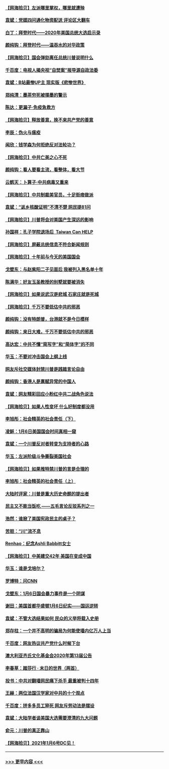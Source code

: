 #### [【网海拾贝】左派哪里掌权，哪里就遭殃](../pages/nsc993/n12715009.md?t=01280151) 
#### [袁斌：党媒四问通化物资配送 评论区大翻车](../pages/nsc993/n12714950.md?t=01280151) 
#### [白丁：拜登时代——2020年美国总统大选启示录](../pages/nsc993/n12714920.md?t=01280151) 
#### [颜纯钩：拜登时代——温吞水的对华政策](../pages/nsc993/n12713245.md?t=01280151) 
#### [【网海拾贝】国会弹劾离任总统川普说明什么](../pages/nsc993/n12712816.md?t=01280151) 
#### [千百度：电视人揭央视“自焚案”报导源自政法委](../pages/nsc993/n12709760.md?t=01280151) 
#### [袁斌：B站最惨UP主 现实版《悲惨世界》](../pages/nsc993/n12709686.md?t=01280151) 
#### [郑纯清：墨茶穷死被搽墨的警示](../pages/nsc993/n12709262.md?t=01280151) 
#### [陈达：更漏子·免疫急救方](../pages/nsc993/n12709244.md?t=01280151) 
#### [【网海拾贝】释放善意，换不来共产党的善意](../pages/nsc993/n12708361.md?t=01280151) 
#### [李辰：伪火与瘟疫](../pages/nsc993/n12707981.md?t=01280151) 
#### [闻欣：钱学森为何拒绝反对法轮功？](../pages/nsc993/n12707407.md?t=01280151) 
#### [【网海拾贝】中共亡美之心不死](../pages/nsc993/n12707621.md?t=01280151) 
#### [颜纯钩：看人要看主流，看整体，看大节](../pages/nsc993/n12707536.md?t=01280151) 
#### [云鹤天：卜算子‧中共病毒又重来](../pages/nsc993/n12707408.md?t=01280151) 
#### [【网海拾贝】中共制裁美官员，十足街痞做派](../pages/nsc993/n12705115.md?t=01280151) 
#### [袁斌：“返乡核酸证明”不清不楚 网民提81问](../pages/nsc993/n12704982.md?t=01280151) 
#### [【网海拾贝】川普将会对美国产生深远的影响](../pages/nsc993/n12703045.md?t=01280151) 
#### [孙国祥：孔子学院退场后  Taiwan Can HELP](../pages/nsc993/n12702430.md?t=01280151) 
#### [【网海拾贝】屏蔽总统信息不符合新闻规则](../pages/nsc993/n12699998.md?t=01280151) 
#### [【网海拾贝】十年前与今天的美国国会](../pages/nsc993/n12696993.md?t=01280151) 
#### [戈壁东：与赵紫阳二子见面后 我被列入黑名单十年](../pages/nsc993/n12696215.md?t=01280151) 
#### [陈满华：好友玉圣教授的别墅就要被消失](../pages/nsc993/n12695411.md?t=01280151) 
#### [【网海拾贝】如果说武汉是悲城 石家庄就是死城](../pages/nsc993/n12694589.md?t=01280151) 
#### [【网海拾贝】千万不要低估中共的邪恶](../pages/nsc993/n12692771.md?t=01280151) 
#### [颜纯钩：没有特朗普，台港就不是今日模样](../pages/nsc993/n12692678.md?t=01280151) 
#### [颜纯钩：来日大难，千万不要低估中共的邪恶](../pages/nsc993/n12692080.md?t=01280151) 
#### [高达宏：中共不懂“简写字”和“简体字”的不同](../pages/nsc993/n12692068.md?t=01280151) 
#### [华玉：不要对冲击国会上纲上线](../pages/nsc993/n12689948.md?t=01280151) 
#### [网友斥社交媒体封禁川普是践踏言论自由](../pages/nsc993/n12687482.md?t=01280151) 
#### [颜纯钩：香港人是禀赋异常的中国人](../pages/nsc993/n12685142.md?t=01280151) 
#### [袁斌：网友精彩回应小粉红中共二战角色说法](../pages/nsc993/n12684994.md?t=01280151) 
#### [【网海拾贝】如果人性变坏 什么好制度都没用](../pages/nsc993/n12683000.md?t=01280151) 
#### [李旭彤：社会精英的社会责任（下）](../pages/nsc993/n12680604.md?t=01280151) 
#### [凌稣：1月6日美国国会时间真相一窥](../pages/nsc993/n12682780.md?t=01280151) 
#### [袁斌：一个川普反对者转变为支持者的心路](../pages/nsc993/n12682700.md?t=01280151) 
#### [华玉：左派阶级斗争撕裂美国社会](../pages/nsc993/n12681226.md?t=01280151) 
#### [【网海拾贝】如果推特禁川普的言是合理的](../pages/nsc993/n12681232.md?t=01280151) 
#### [李旭彤：社会精英的社会责任（上）](../pages/nsc993/n12680501.md?t=01280151) 
#### [大陆时评家：川普是重大历史命题的提出者](../pages/nsc993/n12679904.md?t=01280151) 
#### [民主又不能当饭吃 ——五毛言论反驳系列之一](../pages/nsc993/n12679877.md?t=01280151) 
#### [浩然：谁掀了美国宪政民主的桌子？](../pages/nsc993/n12679850.md?t=01280151) 
#### [苦胆：“川”流不息](../pages/nsc993/n12678388.md?t=01280151) 
#### [Renhao：纪念Ashli Babbitt女士](../pages/nsc993/n12678359.md?t=01280151) 
#### [【网海拾贝】中美建交42年 美国在变成中国](../pages/nsc993/n12678324.md?t=01280151) 
#### [华玉：谁是戈培尔？](../pages/nsc993/n12677515.md?t=01280151) 
#### [罗博特：问CNN](../pages/nsc993/n12677172.md?t=01280151) 
#### [戈壁东：1月6日国会暴力事件是一个阴谋](../pages/nsc993/n12674639.md?t=01280151) 
#### [谢田：美国首都华盛顿1月6日纪实——国运逆转](../pages/nsc993/n12673190.md?t=01280151) 
#### [袁斌：不管大选结果如何 民众的义举将载入史册](../pages/nsc993/n12672787.md?t=01280151) 
#### [郑存柱：一个并不高明的骗局为何能使墙内亿万人上当](../pages/nsc993/n12671449.md?t=01280151) 
#### [千百度：网友热议共产党什么时候下台](../pages/nsc993/n12670442.md?t=01280151) 
#### [澳大利亚齐氏文化基金会2020年第13届公告](../pages/nsc993/n12670273.md?t=01280151) 
#### [李春草：踏莎行 · 末日的世界（两首）](../pages/nsc993/n12670253.md?t=01280151) 
#### [投书：中共对翻墙网民痛下杀手 最重被判十四年](../pages/nsc993/n12670190.md?t=01280151) 
#### [王赫：两位法国汉学家对中共的十个观点](../pages/nsc993/n12669593.md?t=01280151) 
#### [千百度：拼多多员工猝死 网友斥劳动法是摆设](../pages/nsc993/n12668081.md?t=01280151) 
#### [袁斌：大陆学者谈美国大选需要澄清的九大问题](../pages/nsc993/n12668023.md?t=01280151) 
#### [俞元：川普的真正靠山](../pages/nsc993/n12668000.md?t=01280151) 
#### [【网海拾贝】2021年1月6号DC见！](../pages/nsc993/n12664957.md?t=01280151) 

----
#### [ >>> 更早内容 <<< ](../indexes/nsc993-earlier.md)
